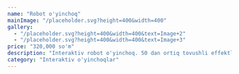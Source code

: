 ```yaml
---
name: "Robot o'yinchoq"
mainImage: "/placeholder.svg?height=400&width=400"
gallery:
  - "/placeholder.svg?height=400&width=400&text=Image+2"
  - "/placeholder.svg?height=400&width=400&text=Image+3"
price: "320,000 so'm"
description: "Interaktiv robot o'yinchoq. 50 dan ortiq tovushli effektlar, harakatlar va yoritish. Masofadan boshqarish pulti bilan. Bolalar uchun ajoyib sovg'a."
category: "Interaktiv o'yinchoqlar"
---
```


